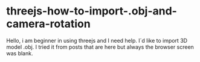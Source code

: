 threejs-how-to-import-.obj-and-camera-rotation
==============================================

Hello, i am beginner in using threejs and I need help. I´d like to import 3D model .obj. I tried it from posts that are here but always the browser screen was blank.
